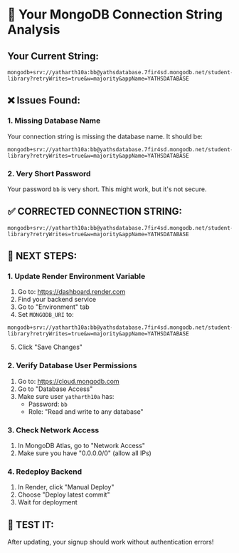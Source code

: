 # 🔧 Your MongoDB Connection String Analysis

## Your Current String:
```
mongodb+srv://yatharth10a:bb@yathsdatabase.7fir4sd.mongodb.net/student-library?retryWrites=true&w=majority&appName=YATHSDATABASE
```

## ❌ Issues Found:

### 1. Missing Database Name
Your connection string is missing the database name. It should be:
```
mongodb+srv://yatharth10a:bb@yathsdatabase.7fir4sd.mongodb.net/student-library?retryWrites=true&w=majority&appName=YATHSDATABASE
```

### 2. Very Short Password
Your password `bb` is very short. This might work, but it's not secure.

## ✅ CORRECTED CONNECTION STRING:
```
mongodb+srv://yatharth10a:bb@yathsdatabase.7fir4sd.mongodb.net/student-library?retryWrites=true&w=majority&appName=YATHSDATABASE
```

## 🚀 NEXT STEPS:

### 1. Update Render Environment Variable
1. Go to: https://dashboard.render.com
2. Find your backend service
3. Go to "Environment" tab
4. Set `MONGODB_URI` to:
```
mongodb+srv://yatharth10a:bb@yathsdatabase.7fir4sd.mongodb.net/student-library?retryWrites=true&w=majority&appName=YATHSDATABASE
```
5. Click "Save Changes"

### 2. Verify Database User Permissions
1. Go to: https://cloud.mongodb.com
2. Go to "Database Access"
3. Make sure user `yatharth10a` has:
   - Password: `bb`
   - Role: "Read and write to any database"

### 3. Check Network Access
1. In MongoDB Atlas, go to "Network Access"
2. Make sure you have "0.0.0.0/0" (allow all IPs)

### 4. Redeploy Backend
1. In Render, click "Manual Deploy"
2. Choose "Deploy latest commit"
3. Wait for deployment

## 🧪 TEST IT:
After updating, your signup should work without authentication errors!
